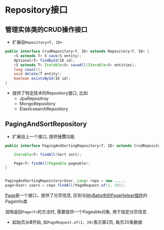 # Repository接口

## 管理实体类的CRUD操作接口

- 扩展自`Repository<T, ID>`

```java
public interface CrudRepository<T, ID> extends Repository<T, ID> {
    <S extends T> S save(S entity);
    Optional<T> findById(ID id);
    <S extends T> Iterable<S> saveAll(Iterable<S> entities);
    long count();
    void delete(T entity);
    boolean existsById(ID id);
}
```

- 提供了特定技术的Repository接口, 比如
  - JpaRepositroy
  - MongoRepository
  - ElasticsearchRepository

## PagingAndSortRepository

- 扩展自上一个接口, 提供**分页**功能

```java
public interface PagingAndSortingRepository<T, ID> extends CrudRepository<T, ID> {

    Iterable<T> findAll(Sort sort);

    Page<T> findAll(Pageable pageable);
}


PagingAndSortingRepository<User, Long> repo = new ....;
page<User> users = repo.findAll(PageRequest.of(1, 20));
```

[Page<T>](SpringData_API_Page.md)是一个接口，提供了分页信息, 区别与[MyBatis中的PageHelper插件](Mybatis_PageHelper.md)的PageInfo类

调用返回`Page<T>`的方法时, 需要提供一个Pageable对象, 用于指定分页信息

- 起始页从**0**开始, 如`PageRequest.of(1, 20)`表示第2页, 每页20条数据



